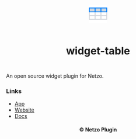 <div align="center">
  <a href="https://netzo.io" target="_blank" >
    <img height="50" src="https://raw.githubusercontent.com/netzoio/netzo/main/plugins/widgets/widget-table/src/assets/icon.png" style="margin: 12px 0px" />
  </a>

  <h1 style="padding: 6px 0px 24px 0px">widget-table</h1>
</div>

An open source widget plugin for Netzo.

### Links

- [App](https://app.netzo.io)
- [Website](https://netzo.io)
- [Docs](https://docs.netzo.io)

<div align="center">
  <h4>© Netzo Plugin</h4>
</div>
